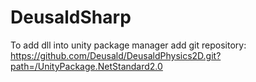 # DeusaldSharp
To add dll into unity package manager add git repository:
https://github.com/Deusald/DeusaldPhysics2D.git?path=/UnityPackage.NetStandard2.0
